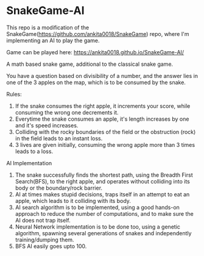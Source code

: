 # SnakeGame-AI

This repo is a modification of the SnakeGame(https://github.com/ankita0018/SnakeGame) repo, where I'm implementing an AI to play the game.

Game can be played here: https://ankita0018.github.io/SnakeGame-AI/

A math based snake game, additional to the classical snake game. 

You have a question based on divisibility of a number, and the answer lies in one of the 3 apples on the map, which is to be consumed by the snake.

Rules:

1. If the snake consumes the right apple, it increments your score, while consuming the wrong one          decrements it.
2. Everytime the snake consumes an apple, it's length increases by one and it's speed increases.
3. Colliding with the rocky boundaries of the field or the obstruction (rock) in the field leads to an      instant loss.
4. 3 lives are given initially, consuming the wrong apple more than 3 times leads to a loss.

AI Implementation

1. The snake successfully finds the shortest path, using the Breadth First Search(BFS), to the right        apple, and operates without colliding into its body or the boundary/rock barrier.
2. AI at times makes stupid decisions, traps itself in an attempt to eat an apple, which leads to it        colliding with its body.
3. AI search algorithm is to be implemented, using a good hands-on approach to reduce the number of        computations, and to make sure the AI does not trap itself.
4. Neural Network implementation is to be done too, using a genetic algorithm, spawning several            generations of snakes and independently training/dumping them.
5. BFS AI easily goes upto 100.
